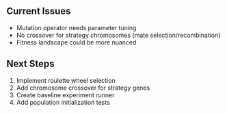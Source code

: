 ## Current Issues
- Mutation operator needs parameter tuning
- No crossover for strategy chromosomes (mate selection/recombination)
- Fitness landscape could be more nuanced

## Next Steps
1. Implement roulette wheel selection
2. Add chromosome crossover for strategy genes
3. Create baseline experiment runner
4. Add population initialization tests
